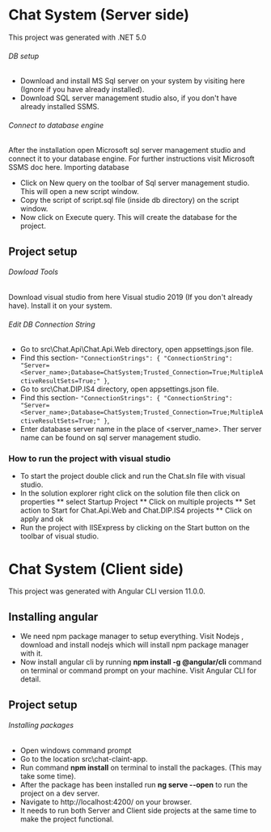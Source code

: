 # Chat System (Server side)
This project was generated with .NET 5.0
###### DB setup
* Download and install MS Sql server on your system by visiting here (Ignore if you have already installed).
* Download SQL server management studio also, if you don't have already installed SSMS.
###### Connect to database engine
After the installation open Microsoft sql server management studio and connect it to your database engine. For further instructions visit Microsoft SSMS doc here.
Importing database
* Click on New query on the toolbar of Sql server management studio. This will open a new script window.
* Copy the script of script.sql file (inside db directory) on the script window.
* Now click on Execute query. This will create the database for the project.
## Project setup
###### Dowload Tools
Download visual studio from here Visual studio 2019 (If you don't already have). Install it on your system.
###### Edit DB Connection String
* Go to src\Chat.Api\Chat.Api.Web directory, open appsettings.json file.
* Find this section- `"ConnectionStrings": { "ConnectionString": "Server=<Server_name>;Database=ChatSystem;Trusted_Connection=True;MultipleActiveResultSets=True;" }`,
* Go to src\Chat.DIP.IS4 directory, open appsettings.json file.
* Find this section- `"ConnectionStrings": { "ConnectionString": "Server=<Server_name>;Database=ChatSystem;Trusted_Connection=True;MultipleActiveResultSets=True;" }`,
* Enter database server name in the place of <server_name>. Ther server name can be found on sql server management studio. 
### How to run the project with visual studio
* To start the project double click and run the Chat.sln file with visual studio.
* In the solution explorer right click on the solution file then click on properties 
** select Startup Project
** Click on multiple projects
** Set action to Start for Chat.Api.Web and Chat.DIP.IS4 projects
** Click on apply and ok
* Run the project with IISExpress by clicking on the Start button on the toolbar of visual studio. 
# Chat System (Client side)
This project was generated with Angular CLI version 11.0.0.
## Installing angular
* We need npm package manager to setup everything. Visit Nodejs , download and install nodejs which will install npm package manager with it.
* Now install angular cli by running **npm install -g @angular/cli** command on terminal or command prompt on your machine. Visit Angular CLI for detail.
## Project setup
###### Installing packages
* Open windows command prompt 
* Go to the location src\chat-claint-app.
* Run command **npm install** on terminal to install the packages. (This may take some time).
* After the package has been installed run **ng serve --open** to run the project on a dev server. 
* Navigate to http://localhost:4200/ on your browser.
* It needs to run both Server and Client side projects at the same time to make the project functional.
